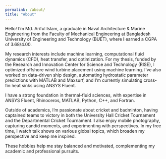 ```yaml
---
permalink: /about/
title: "About"
---
```


Hello! I’m Md. Ariful Islam, a graduate in Naval Architecture & Marine Engineering from the Faculty of Mechanical Engineering at Bangladesh University of Engineering and Technology (BUET), where I earned a CGPA of 3.68/4.00.

My research interests include machine learning, computational fluid dynamics (CFD), heat transfer, and optimization. For my thesis, funded by the Research and Innovation Center for Science and Technology (RISE), I optimized offshore wind turbine placement using machine learning. I’ve also worked on data-driven ship design, automating hydrostatic parameter predictions with MATLAB and Maxsurf, and I’m currently simulating cross-fin heat sinks using ANSYS Fluent.

I have a strong foundation in thermal-fluid sciences, with expertise in ANSYS Fluent, Rhinoceros, MATLAB, Python, C++, and Fortran.

Outside of academics, I’m passionate about cricket and badminton, having captained teams to victory in both the University Hall Cricket Tournament and the Departmental Cricket Tournament. I also enjoy mobile photography, capturing candid moments, and experimenting with perspectives. In my free time, I watch talk shows on various global topics, which broaden my perspective and keep me inspired.

These hobbies help me stay balanced and motivated, complementing my academic and professional pursuits.
